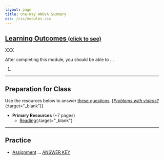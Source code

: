 ```yaml
---
layout: page
title: One-Way ANOVA Summary
css: /css/modules.css
---
```


<div class="panel-group-ILOs">
  <div class="panel panel-default">
    <div class="panel-heading">
      <h2 class="panel-title">
        <a data-toggle="collapse" href="#ILOs">Learning Outcomes <small>(click to see)</small></a>
      </h2>
    </div>
    <div id="ILOs" class="panel-collapse collapse">
      <div class="panel-body">
XXX
<p>After completing this module, you should be able to ...</p>

<ol>
  <li></li>
</ol>
      </div>
    </div>
  </div>
</div>

----

## Preparation for Class
Use the resources below to answer [these questions](prep/ANOVA1Summary). [[*Problems with videos?*](../resources/FAQs/videos){:target="_blank"}]

* **Primary Resources** (~7 pages)
  * [Reading](http://derekogle.com/Book207/ANOVA1Summary.html){:target="_blank"}

----

## Practice

* [Assignment](ce/ANOVA1Summary_CE1) ... [ANSWER KEY](cex/KEY_ANOVA1Summary_CE)
